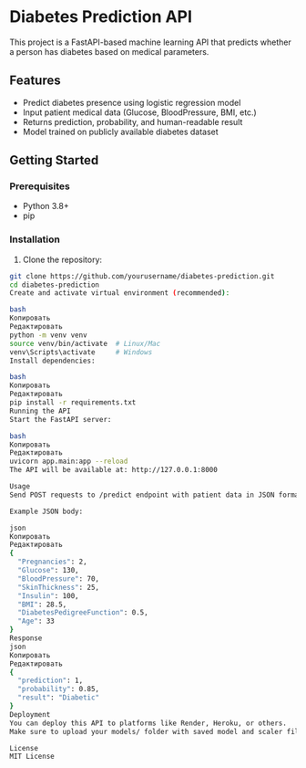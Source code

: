 # Diabetes Prediction API

This project is a FastAPI-based machine learning API that predicts whether a person has diabetes based on medical parameters.

## Features

- Predict diabetes presence using logistic regression model
- Input patient medical data (Glucose, BloodPressure, BMI, etc.)
- Returns prediction, probability, and human-readable result
- Model trained on publicly available diabetes dataset

## Getting Started

### Prerequisites

- Python 3.8+
- pip

### Installation

1. Clone the repository:

```bash
git clone https://github.com/yourusername/diabetes-prediction.git
cd diabetes-prediction
Create and activate virtual environment (recommended):

bash
Копировать
Редактировать
python -m venv venv
source venv/bin/activate  # Linux/Mac
venv\Scripts\activate     # Windows
Install dependencies:

bash
Копировать
Редактировать
pip install -r requirements.txt
Running the API
Start the FastAPI server:

bash
Копировать
Редактировать
uvicorn app.main:app --reload
The API will be available at: http://127.0.0.1:8000

Usage
Send POST requests to /predict endpoint with patient data in JSON format:

Example JSON body:

json
Копировать
Редактировать
{
  "Pregnancies": 2,
  "Glucose": 130,
  "BloodPressure": 70,
  "SkinThickness": 25,
  "Insulin": 100,
  "BMI": 28.5,
  "DiabetesPedigreeFunction": 0.5,
  "Age": 33
}
Response
json
Копировать
Редактировать
{
  "prediction": 1,
  "probability": 0.85,
  "result": "Diabetic"
}
Deployment
You can deploy this API to platforms like Render, Heroku, or others.
Make sure to upload your models/ folder with saved model and scaler files.

License
MIT License
